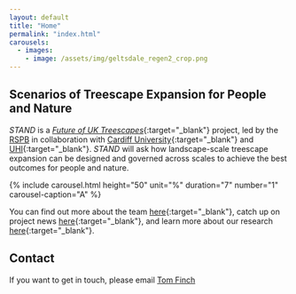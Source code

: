 ```yaml
---
layout: default
title: "Home"
permalink: "index.html"
carousels:
  - images: 
    - image: /assets/img/geltsdale_regen2_crop.png
---
```


## Scenarios of Treescape Expansion for People and Nature
*STAND* is a [*Future of UK Treescapes*](https://www.uktreescapes.org/){:target="_blank"} project, led by the [RSPB](https://www.rspb.org.uk/our-work/conservation/centre-for-conservation-science/) in collaboration with [Cardiff University](https://www.cardiff.ac.uk/social-sciences){:target="_blank"} and [UHI](https://www.inverness.uhi.ac.uk/research/forestry-and-conservation-group/){:target="_blank"}. *STAND* will ask how landscape-scale treescape expansion can be designed and governed across scales to achieve the best outcomes for people and nature. 
 
 {% include carousel.html height="50" unit="%" duration="7" number="1" carousel-caption="A" %}

You can find out more about the team [here](https://t-finch.github.io/stand/people/){:target="_blank"}, catch up on project news [here](https://t-finch.github.io/stand/news/){:target="_blank"}, and learn more about our research [here](https://t-finch.github.io/stand/research/){:target="_blank"}. 

## Contact
If you want to get in touch, please email [Tom Finch](mailto:tom.finch@rspb.org.uk)
